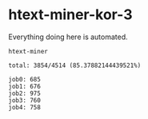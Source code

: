 # htext-miner-kor-3

Everything doing here is automated.

```
htext-miner

total: 3854/4514 (85.37882144439521%)

job0: 685
job1: 676
job2: 975
job3: 760
job4: 758
```